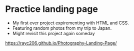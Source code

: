 # Practice landing page
- My first ever project expirementing with HTML and CSS. 
- Featuring random photos from my trip to Japan.
- Might revisit this project again someday



https://rayc206.github.io/Photography-Landing-Page/

